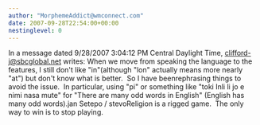 ```yaml
---
author: "MorphemeAddict@wmconnect.com"
date: 2007-09-28T22:54:00+00:00
nestinglevel: 0
---
```

In a message dated 9/28/2007 3:04:12 PM Central Daylight Time, [clifford-j@sbcglobal.net](mailto://clifford-j@sbcglobal.net) writes:
When we move from speaking the language to the features, I still don't like "in"(although "lon" actually means more nearly "at") but don't know what is better.  So I have beenrephrasing things to avoid the issue.  In particular, using "pi" or something like "toki Inli li jo e nimi nasa mute" for "There are many odd words in English" (English has many odd words).jan Setepo / stevoReligion is a rigged game.  The only way to win is to stop playing.
